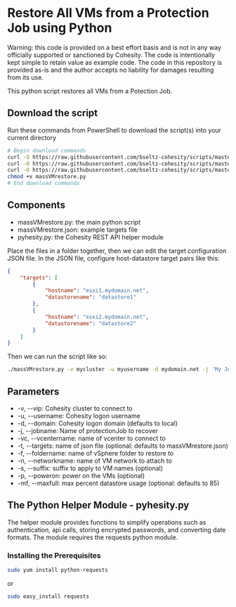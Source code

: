 # Restore All VMs from a Protection Job using Python

Warning: this code is provided on a best effort basis and is not in any way officially supported or sanctioned by Cohesity. The code is intentionally kept simple to retain value as example code. The code in this repository is provided as-is and the author accepts no liability for damages resulting from its use.

This python script restores all VMs from a Potection Job.

## Download the script

Run these commands from PowerShell to download the script(s) into your current directory

```bash
# Begin download commands
curl -O https://raw.githubusercontent.com/bseltz-cohesity/scripts/master/python/massVMrestore/massVMrestore.py
curl -O https://raw.githubusercontent.com/bseltz-cohesity/scripts/master/python/massVMrestore/massVMrestore.json
curl -O https://raw.githubusercontent.com/bseltz-cohesity/scripts/master/python/pyhesity.py
chmod +x massVMrestore.py
# End download commands
```

## Components

* massVMrestore.py: the main python script
* massVMrestore.json: example targets file
* pyhesity.py: the Cohesity REST API helper module

Place the files in a folder together, then we can edit the target configuration JSON file. In the JSON file, configure host-datastore target pairs like this:

```json
{
    "targets": [
        {
            "hostname": "esxi1.mydomain.net",
            "datastorename": "datastore1"
        },
        {
            "hostname": "esxi2.mydomain.net",
            "datastorename": "datastore2"
        }
    ]
}
```

Then we can run the script like so:

```bash
./massVMrestore.py -v mycluster -u myusername -d mydomain.net -j 'My Job' -vc vcenter.mydomain.net -n 'VM Network'
```

## Parameters

* -v, --vip: Cohesity cluster to connect to
* -u, --username: Cohesity logon username
* -d, --domain: Cohesity logon domain (defaults to local)
* -j, --jobname: Name of protectionJob to recover
* -vc, --vcentername: name of vcenter to connect to
* -t, --targets: name of json file (optional: defaults to massVMrestore.json)
* -f, --foldername: name of vSphere folder to restore to
* -n, --networkname: name of VM network to attach to
* -s, --suffix: suffix to apply to VM names (optional)
* -p, --poweron: power on the VMs (optional)
* -mf, --maxfull: max percent datastore usage (optional: defaults to 85)

## The Python Helper Module - pyhesity.py

The helper module provides functions to simplify operations such as authentication, api calls, storing encrypted passwords, and converting date formats. The module requires the requests python module.

### Installing the Prerequisites

```bash
sudo yum install python-requests
```

or

```bash
sudo easy_install requests
```
